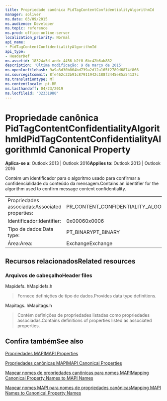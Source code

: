 ```yaml
---
title: Propriedade canônica PidTagContentConfidentialityAlgorithmId
manager: soliver
ms.date: 03/09/2015
ms.audience: Developer
ms.topic: reference
ms.prod: office-online-server
localization_priority: Normal
api_name:
- PidTagContentConfidentialityAlgorithmId
api_type:
- HeaderDef
ms.assetid: 18324a5d-aedc-4456-b2f0-6bc42b6ab882
description: 'Última modificação: 9 de março de 2015'
ms.openlocfilehash: 9a9a3d30b064bd739a2d12a165f2789d6874f866
ms.sourcegitcommit: 8fe462c32b91c87911942c188f3445e85a54137c
ms.translationtype: MT
ms.contentlocale: pt-BR
ms.lasthandoff: 04/23/2019
ms.locfileid: "32331980"
---
```

# <a name="pidtagcontentconfidentialityalgorithmid-canonical-property"></a><span data-ttu-id="0f2ae-103">Propriedade canônica PidTagContentConfidentialityAlgorithmId</span><span class="sxs-lookup"><span data-stu-id="0f2ae-103">PidTagContentConfidentialityAlgorithmId Canonical Property</span></span>

  
  
<span data-ttu-id="0f2ae-104">**Aplica-se a**: Outlook 2013 | Outlook 2016</span><span class="sxs-lookup"><span data-stu-id="0f2ae-104">**Applies to**: Outlook 2013 | Outlook 2016</span></span> 
  
<span data-ttu-id="0f2ae-105">Contém um identificador para o algoritmo usado para confirmar a confidencialidade do conteúdo da mensagem.</span><span class="sxs-lookup"><span data-stu-id="0f2ae-105">Contains an identifier for the algorithm used to confirm message content confidentiality.</span></span>
  
|||
|:-----|:-----|
|<span data-ttu-id="0f2ae-106">Propriedades associadas:</span><span class="sxs-lookup"><span data-stu-id="0f2ae-106">Associated properties:</span></span>  <br/> |<span data-ttu-id="0f2ae-107">PR_CONTENT_CONFIDENTIALITY_ALGORITHM_ID</span><span class="sxs-lookup"><span data-stu-id="0f2ae-107">PR_CONTENT_CONFIDENTIALITY_ALGORITHM_ID</span></span>  <br/> |
|<span data-ttu-id="0f2ae-108">Identificador:</span><span class="sxs-lookup"><span data-stu-id="0f2ae-108">Identifier:</span></span>  <br/> |<span data-ttu-id="0f2ae-109">0x0006</span><span class="sxs-lookup"><span data-stu-id="0f2ae-109">0x0006</span></span>  <br/> |
|<span data-ttu-id="0f2ae-110">Tipo de dados:</span><span class="sxs-lookup"><span data-stu-id="0f2ae-110">Data type:</span></span>  <br/> |<span data-ttu-id="0f2ae-111">PT_BINARY</span><span class="sxs-lookup"><span data-stu-id="0f2ae-111">PT_BINARY</span></span>  <br/> |
|<span data-ttu-id="0f2ae-112">Área:</span><span class="sxs-lookup"><span data-stu-id="0f2ae-112">Area:</span></span>  <br/> |<span data-ttu-id="0f2ae-113">Exchange</span><span class="sxs-lookup"><span data-stu-id="0f2ae-113">Exchange</span></span>  <br/> |
   
## <a name="related-resources"></a><span data-ttu-id="0f2ae-114">Recursos relacionados</span><span class="sxs-lookup"><span data-stu-id="0f2ae-114">Related resources</span></span>

### <a name="header-files"></a><span data-ttu-id="0f2ae-115">Arquivos de cabeçalho</span><span class="sxs-lookup"><span data-stu-id="0f2ae-115">Header files</span></span>

<span data-ttu-id="0f2ae-116">Mapidefs. h</span><span class="sxs-lookup"><span data-stu-id="0f2ae-116">Mapidefs.h</span></span>
  
> <span data-ttu-id="0f2ae-117">Fornece definições de tipo de dados.</span><span class="sxs-lookup"><span data-stu-id="0f2ae-117">Provides data type definitions.</span></span>
    
<span data-ttu-id="0f2ae-118">Mapitags. h</span><span class="sxs-lookup"><span data-stu-id="0f2ae-118">Mapitags.h</span></span>
  
> <span data-ttu-id="0f2ae-119">Contém definições de propriedades listadas como propriedades associadas.</span><span class="sxs-lookup"><span data-stu-id="0f2ae-119">Contains definitions of properties listed as associated properties.</span></span>
    
## <a name="see-also"></a><span data-ttu-id="0f2ae-120">Confira também</span><span class="sxs-lookup"><span data-stu-id="0f2ae-120">See also</span></span>



[<span data-ttu-id="0f2ae-121">Propriedades MAPI</span><span class="sxs-lookup"><span data-stu-id="0f2ae-121">MAPI Properties</span></span>](mapi-properties.md)
  
[<span data-ttu-id="0f2ae-122">Propriedades canônicas MAPI</span><span class="sxs-lookup"><span data-stu-id="0f2ae-122">MAPI Canonical Properties</span></span>](mapi-canonical-properties.md)
  
[<span data-ttu-id="0f2ae-123">Mapear nomes de propriedades canônicas para nomes MAPI</span><span class="sxs-lookup"><span data-stu-id="0f2ae-123">Mapping Canonical Property Names to MAPI Names</span></span>](mapping-canonical-property-names-to-mapi-names.md)
  
[<span data-ttu-id="0f2ae-124">Mapear nomes MAPI para nomes de propriedades canônicas</span><span class="sxs-lookup"><span data-stu-id="0f2ae-124">Mapping MAPI Names to Canonical Property Names</span></span>](mapping-mapi-names-to-canonical-property-names.md)

